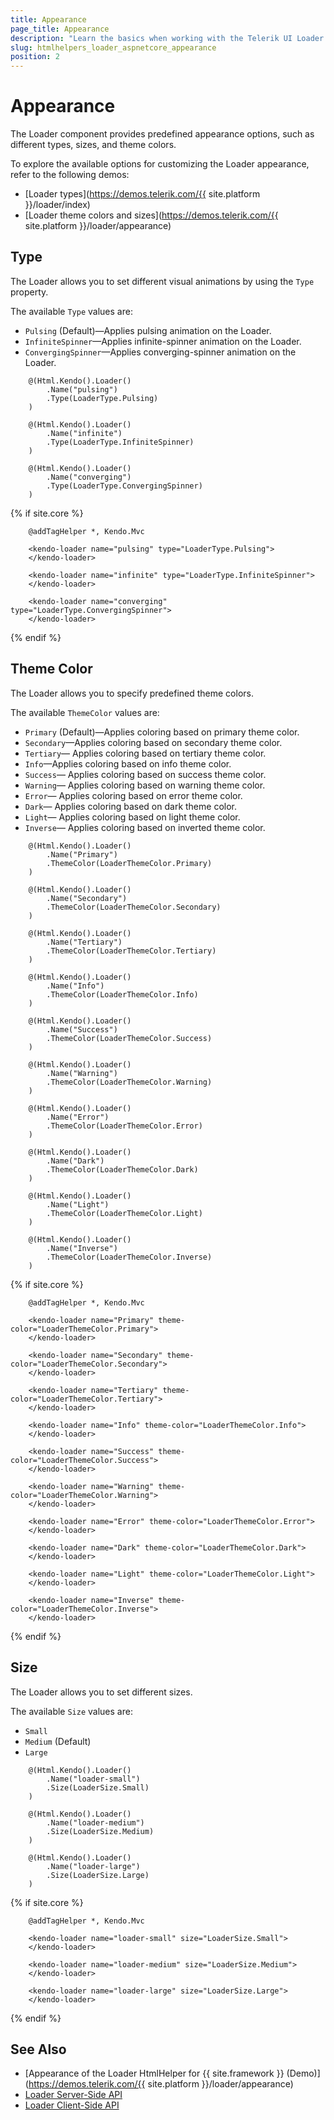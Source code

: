 ```yaml
---
title: Appearance
page_title: Appearance
description: "Learn the basics when working with the Telerik UI Loader component for {{ site.framework }} set its size, type and themeColor configurations."
slug: htmlhelpers_loader_aspnetcore_appearance
position: 2
---
```


# Appearance

The Loader component provides predefined appearance options, such as different types, sizes, and theme colors.

To explore the available options for customizing the Loader appearance, refer to the following demos:

* [Loader types](https://demos.telerik.com/{{ site.platform }}/loader/index)
* [Loader theme colors and sizes](https://demos.telerik.com/{{ site.platform }}/loader/appearance)

## Type

The Loader allows you to set different visual animations by using the `Type` property.

The available `Type` values are:
* `Pulsing` (Default)&mdash;Applies pulsing animation on the Loader.
* `InfiniteSpinner`&mdash;Applies infinite-spinner animation on the Loader.
* `ConvergingSpinner`&mdash;Applies converging-spinner animation on the Loader.

```HtmlHelper
    @(Html.Kendo().Loader()
        .Name("pulsing")
        .Type(LoaderType.Pulsing)
    )

    @(Html.Kendo().Loader()
        .Name("infinite")
        .Type(LoaderType.InfiniteSpinner)
    )

    @(Html.Kendo().Loader()
        .Name("converging")
        .Type(LoaderType.ConvergingSpinner)
    )
```
{% if site.core %}
```TagHelper
    @addTagHelper *, Kendo.Mvc

    <kendo-loader name="pulsing" type="LoaderType.Pulsing">
    </kendo-loader>

    <kendo-loader name="infinite" type="LoaderType.InfiniteSpinner">
    </kendo-loader>

    <kendo-loader name="converging" type="LoaderType.ConvergingSpinner">
    </kendo-loader>
```
{% endif %}

## Theme Color

The Loader allows you to specify predefined theme colors.

The available `ThemeColor` values are:

* `Primary` (Default)&mdash;Applies coloring based on primary theme color.
* `Secondary`&mdash;Applies coloring based on secondary theme color.
* `Tertiary`&mdash; Applies coloring based on tertiary theme color.
* `Info`&mdash;Applies coloring based on info theme color.
* `Success`&mdash; Applies coloring based on success theme color.
* `Warning`&mdash; Applies coloring based on warning theme color.
* `Error`&mdash; Applies coloring based on error theme color.
* `Dark`&mdash; Applies coloring based on dark theme color.
* `Light`&mdash; Applies coloring based on light theme color.
* `Inverse`&mdash; Applies coloring based on inverted theme color.

```HtmlHelper
    @(Html.Kendo().Loader()
        .Name("Primary")
        .ThemeColor(LoaderThemeColor.Primary)
    )

    @(Html.Kendo().Loader()
        .Name("Secondary")
        .ThemeColor(LoaderThemeColor.Secondary)
    )

    @(Html.Kendo().Loader()
        .Name("Tertiary")
        .ThemeColor(LoaderThemeColor.Tertiary)
    )

    @(Html.Kendo().Loader()
        .Name("Info")
        .ThemeColor(LoaderThemeColor.Info)
    )

    @(Html.Kendo().Loader()
        .Name("Success")
        .ThemeColor(LoaderThemeColor.Success)
    )

    @(Html.Kendo().Loader()
        .Name("Warning")
        .ThemeColor(LoaderThemeColor.Warning)
    )

    @(Html.Kendo().Loader()
        .Name("Error")
        .ThemeColor(LoaderThemeColor.Error)
    )

    @(Html.Kendo().Loader()
        .Name("Dark")
        .ThemeColor(LoaderThemeColor.Dark)
    )

    @(Html.Kendo().Loader()
        .Name("Light")
        .ThemeColor(LoaderThemeColor.Light)
    )

    @(Html.Kendo().Loader()
        .Name("Inverse")
        .ThemeColor(LoaderThemeColor.Inverse)
    )
```
{% if site.core %}
```TagHelper
    @addTagHelper *, Kendo.Mvc

    <kendo-loader name="Primary" theme-color="LoaderThemeColor.Primary">
    </kendo-loader>

    <kendo-loader name="Secondary" theme-color="LoaderThemeColor.Secondary">
    </kendo-loader>

    <kendo-loader name="Tertiary" theme-color="LoaderThemeColor.Tertiary">
    </kendo-loader>

    <kendo-loader name="Info" theme-color="LoaderThemeColor.Info">
    </kendo-loader>

    <kendo-loader name="Success" theme-color="LoaderThemeColor.Success">
    </kendo-loader>

    <kendo-loader name="Warning" theme-color="LoaderThemeColor.Warning">
    </kendo-loader>

    <kendo-loader name="Error" theme-color="LoaderThemeColor.Error">
    </kendo-loader>

    <kendo-loader name="Dark" theme-color="LoaderThemeColor.Dark">
    </kendo-loader>

    <kendo-loader name="Light" theme-color="LoaderThemeColor.Light">
    </kendo-loader>

    <kendo-loader name="Inverse" theme-color="LoaderThemeColor.Inverse">
    </kendo-loader>
```
{% endif %}

## Size

The Loader allows you to set different sizes.

The available `Size` values are:

* `Small`
* `Medium` (Default)
* `Large`

```HtmlHelper
    @(Html.Kendo().Loader()
        .Name("loader-small")
        .Size(LoaderSize.Small)
    )

    @(Html.Kendo().Loader()
        .Name("loader-medium")
        .Size(LoaderSize.Medium)
    )

    @(Html.Kendo().Loader()
        .Name("loader-large")
        .Size(LoaderSize.Large)
    )
```
{% if site.core %}
```TagHelper
    @addTagHelper *, Kendo.Mvc

    <kendo-loader name="loader-small" size="LoaderSize.Small">
    </kendo-loader>

    <kendo-loader name="loader-medium" size="LoaderSize.Medium">
    </kendo-loader>

    <kendo-loader name="loader-large" size="LoaderSize.Large">
    </kendo-loader>
```
{% endif %}

## See Also

* [Appearance of the Loader HtmlHelper for {{ site.framework }} (Demo)](https://demos.telerik.com/{{ site.platform }}/loader/appearance)
* [Loader Server-Side API](/api/loader)
* [Loader Client-Side API](https://docs.telerik.com/kendo-ui/api/javascript/ui/loader)